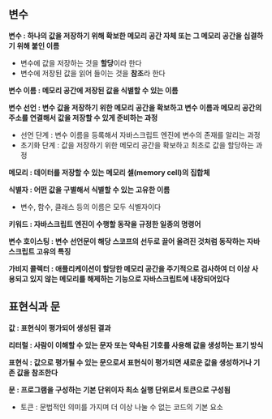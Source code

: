 ## 변수

**변수 : 하나의 값을 저장하기 위해 확보한 메모리 공간 자체 또는 그 메모리 공간을 십결하기 위해 붙인 이름**
- 변수에 값을 저장하는 것을 **할당**이라 한다
- 변수에 저장된 값을 읽어 들이는 것을 **참조**라 한다

**변수 이름 : 메모리 공간에 저장된 값을 식별할 수 있는 이름**

**변수 선언 : 변수 값을 저장하기 위한 메모리 공간을 확보하고 변수 이름과 메모리 공간의 주소를 연결해서 값을 저장할 수 있게 준비하는 과정**
- 선언 단계 : 변수 이름을 등록해서 자바스크립트 엔진에 변수의 존재를 알리는 과정
- 초기화 단계 : 값을 저장하기 위한 메모리 공간을 확보하고 최초로 값을 할당하는 과정

**메모리 : 데이터를 저장할 수 있는 메모리 셀(memory cell)의 집합체**

**식별자 : 어떤 값을 구별해서 식별할 수 있는 고유한 이름**
- 변수, 함수, 클래스 등의 이름은 모두 식별자이다

**키워드 : 자바스크립트 엔진이 수행할 동작을 규정한 일종의 명령어**

**변수 호이스팅 : 변수 선언문이 해당 스코프의 선두로 끌어 올려진 것처럼 동작하는 자바스크립트 고유의 특징**

**가비지 콜렉터 : 애플리케이션이 할당한 메모리 공간을 주기적으로 검사하여 더 이상 사용되고 있지 않는 메모리를 해제하는 기능으로 자바스크립트에 내장되어있다**

## 표현식과 문

**값 : 표현식이 평가되어 생성된 결과**

**리터럴 : 사람이 이해할 수 있는 문자 또는 약속된 기호를 사용해 값을 생성하는 표기 방식**

**표현식 : 값으로 평가될 수 있는 문으로서 표현식이 평가되면 새로운 값을 생성하거나 기존 값을 참조한다**

**문 : 프로그램을 구성하는 기본 단위이자 최소 실행 단위로서 토큰으로 구성됨**
- 토큰 : 문법적인 의미를 가지며 더 이상 나눌 수 없는 코드의 기본 요소






